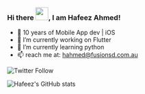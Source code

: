 ### Hi there <img src="https://raw.githubusercontent.com/MartinHeinz/MartinHeinz/master/wave.gif" width="30px">, I am Hafeez Ahmed!


- 📱 10 years of Mobile App dev | iOS 
- 🔭 I’m currently working on Flutter
- 🌱 I’m currently learning python
- 📫 reach me at: hahmed@fusionsd.com.au


<!-- <img alt="Twitter Follow" src="https://img.shields.io/twitter/follow/imhafeezkpk?style=social"> -->

![Twitter Follow](https://img.shields.io/twitter/follow/imhafeezkpk?style=social)

![Hafeez's GitHub stats](https://github-readme-stats.vercel.app/api?username=imhafeez&show_icons=true)






